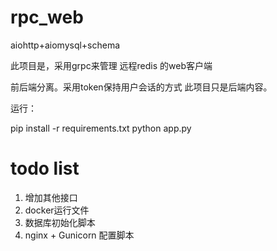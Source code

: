 # rpc_web
aiohttp+aiomysql+schema 

此项目是，采用grpc来管理 远程redis 的web客户端

前后端分离。采用token保持用户会话的方式
此项目只是后端内容。

运行：

pip install -r requirements.txt
python app.py


# todo list
1. 增加其他接口
2. docker运行文件
3. 数据库初始化脚本
4. nginx + Gunicorn 配置脚本
